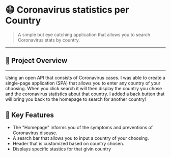 # 😷 Coronavirus statistics per Country
> A simple but eye catching application that allows you to search Coronavirus stats by country.
---
## 📘 Project Overview
---
Using an open API that consists of Coronavirus cases. I was able to create a single-page application (SPA) that allows you to enter any country of your choosing. When you click search it will then display the country you chose and the coronavirus statistics about that country. I added a back button that will bring you back to the homepage to search for another country!


## 💎 Key Features

- The "Homepage" informs you of the symptoms and preventions of Coronavirus disease.
- A search bar that allows you to input a country of your choosing.
- Header that is customized based on country chosen.
- Displays specific stastics for that givin country



